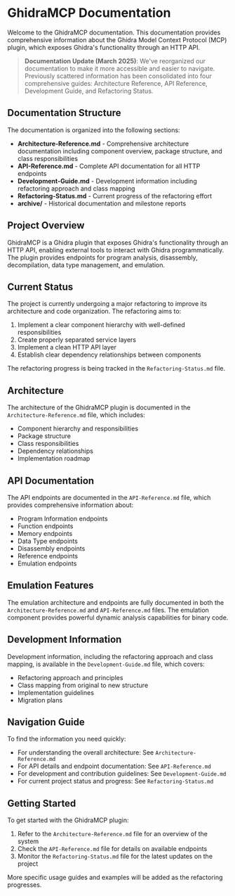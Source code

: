 # GhidraMCP Documentation

Welcome to the GhidraMCP documentation. This documentation provides comprehensive information about the Ghidra Model Context Protocol (MCP) plugin, which exposes Ghidra's functionality through an HTTP API.

> **Documentation Update (March 2025)**: We've reorganized our documentation to make it more accessible and easier to navigate. Previously scattered information has been consolidated into four comprehensive guides: Architecture Reference, API Reference, Development Guide, and Refactoring Status.

## Documentation Structure

The documentation is organized into the following sections:

- **Architecture-Reference.md** - Comprehensive architecture documentation including component overview, package structure, and class responsibilities
- **API-Reference.md** - Complete API documentation for all HTTP endpoints
- **Development-Guide.md** - Development information including refactoring approach and class mapping
- **Refactoring-Status.md** - Current progress of the refactoring effort
- **archive/** - Historical documentation and milestone reports

## Project Overview

GhidraMCP is a Ghidra plugin that exposes Ghidra's functionality through an HTTP API, enabling external tools to interact with Ghidra programmatically. The plugin provides endpoints for program analysis, disassembly, decompilation, data type management, and emulation.

## Current Status

The project is currently undergoing a major refactoring to improve its architecture and code organization. The refactoring aims to:

1. Implement a clear component hierarchy with well-defined responsibilities
2. Create properly separated service layers
3. Implement a clean HTTP API layer
4. Establish clear dependency relationships between components

The refactoring progress is being tracked in the `Refactoring-Status.md` file.

## Architecture

The architecture of the GhidraMCP plugin is documented in the `Architecture-Reference.md` file, which includes:

- Component hierarchy and responsibilities
- Package structure
- Class responsibilities
- Dependency relationships
- Implementation roadmap

## API Documentation

The API endpoints are documented in the `API-Reference.md` file, which provides comprehensive information about:

- Program Information endpoints
- Function endpoints
- Memory endpoints
- Data Type endpoints
- Disassembly endpoints
- Reference endpoints
- Emulation endpoints

## Emulation Features

The emulation architecture and endpoints are fully documented in both the `Architecture-Reference.md` and `API-Reference.md` files. The emulation component provides powerful dynamic analysis capabilities for binary code.

## Development Information

Development information, including the refactoring approach and class mapping, is available in the `Development-Guide.md` file, which covers:

- Refactoring approach and principles
- Class mapping from original to new structure
- Implementation guidelines
- Migration plans

## Navigation Guide

To find the information you need quickly:

- For understanding the overall architecture: See `Architecture-Reference.md`
- For API details and endpoint documentation: See `API-Reference.md`
- For development and contribution guidelines: See `Development-Guide.md`
- For current project status and progress: See `Refactoring-Status.md`

## Getting Started

To get started with the GhidraMCP plugin:

1. Refer to the `Architecture-Reference.md` file for an overview of the system
2. Check the `API-Reference.md` file for details on available endpoints
3. Monitor the `Refactoring-Status.md` file for the latest updates on the project

More specific usage guides and examples will be added as the refactoring progresses.
